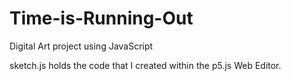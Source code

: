 # Time-is-Running-Out
Digital Art project using JavaScript 

sketch.js holds the code that I created within the p5.js Web Editor.
